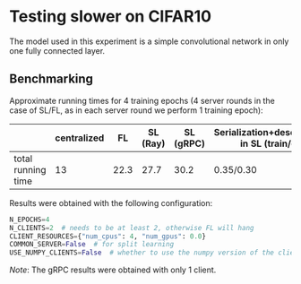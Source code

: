 # Testing slower on CIFAR10

The model used in this experiment is a simple convolutional network in only one fully connected layer.


## Benchmarking

Approximate running times for $4$ training epochs ($4$ server rounds in the case of SL/FL, as in each server round we perform $1$ training epoch):

|                    | centralized | FL   | SL (Ray) | SL (gRPC) | Serialization+deserialization in SL (train/eval) |
|--------------------|-------------|------|----------|-----------|--------------------------------------------------|
| total running time | 13          | 22.3 | 27.7     | 30.2      | 0.35/0.30                                        |

Results were obtained with the following configuration:

```python
N_EPOCHS=4
N_CLIENTS=2  # needs to be at least 2, otherwise FL will hang
CLIENT_RESOURCES={"num_cpus": 4, "num_gpus": 0.0}
COMMON_SERVER=False  # for split learning
USE_NUMPY_CLIENTS=False  # whether to use the numpy version of the clients or not
```

*Note*: The gRPC results were obtained with only 1 client.
